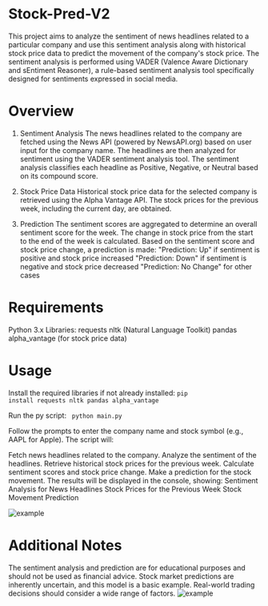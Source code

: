 # Stock-Pred-V2

This project aims to analyze the sentiment of news headlines related to a particular company and use this sentiment analysis along with historical stock price data to predict the movement of the company's stock price. The sentiment analysis is performed using VADER (Valence Aware Dictionary and sEntiment Reasoner), a rule-based sentiment analysis tool specifically designed for sentiments expressed in social media.

# Overview
1. Sentiment Analysis
The news headlines related to the company are fetched using the News API (powered by NewsAPI.org) based on user input for the company name.
The headlines are then analyzed for sentiment using the VADER sentiment analysis tool.
The sentiment analysis classifies each headline as Positive, Negative, or Neutral based on its compound score.

2. Stock Price Data
Historical stock price data for the selected company is retrieved using the Alpha Vantage API.
The stock prices for the previous week, including the current day, are obtained.

3. Prediction
The sentiment scores are aggregated to determine an overall sentiment score for the week.
The change in stock price from the start to the end of the week is calculated.
Based on the sentiment score and stock price change, a prediction is made:
"Prediction: Up" if sentiment is positive and stock price increased
"Prediction: Down" if sentiment is negative and stock price decreased
"Prediction: No Change" for other cases

# Requirements
Python 3.x
Libraries:
requests
nltk (Natural Language Toolkit)
pandas
alpha_vantage (for stock price data)

# Usage

Install the required libraries if not already installed:
<code>pip install requests nltk pandas alpha_vantage
 </code>

Run the py script:
<code> python main.py
</code>

Follow the prompts to enter the company name and stock symbol (e.g., AAPL for Apple).
The script will:

Fetch news headlines related to the company.
Analyze the sentiment of the headlines.
Retrieve historical stock prices for the previous week.
Calculate sentiment scores and stock price change.
Make a prediction for the stock movement.
The results will be displayed in the console, showing:
Sentiment Analysis for News Headlines
Stock Prices for the Previous Week
Stock Movement Prediction

![example](https://github.com/SrikarRP/Stock-Pred-V2/assets/152237612/8a80113d-4a15-4062-a574-39a647d8cb77)

# Additional Notes
The sentiment analysis and prediction are for educational purposes and should not be used as financial advice.
Stock market predictions are inherently uncertain, and this model is a basic example. Real-world trading decisions should consider a wide range of factors.
![example](https://github.com/SrikarRP/Stock-Pred-V2/assets/152237612/bd092aea-f8e4-4f5b-b928-fd052a3c1979)
